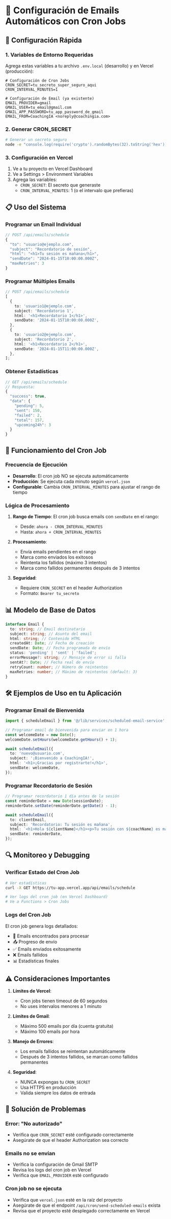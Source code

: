 # 📧 Configuración de Emails Automáticos con Cron Jobs

## 🚀 Configuración Rápida

### 1. Variables de Entorno Requeridas

Agrega estas variables a tu archivo `.env.local` (desarrollo) y en Vercel (producción):

```env
# Configuración de Cron Jobs
CRON_SECRET=tu_secreto_super_seguro_aqui
CRON_INTERVAL_MINUTES=1

# Configuración de Email (ya existente)
EMAIL_PROVIDER=gmail
GMAIL_USER=tu_email@gmail.com
GMAIL_APP_PASSWORD=tu_app_password_de_gmail
EMAIL_FROM=CoachingIA <noreply@coachingia.com>
```

### 2. Generar CRON_SECRET

```bash
# Generar un secreto seguro
node -e "console.log(require('crypto').randomBytes(32).toString('hex'))"
```

### 3. Configuración en Vercel

1. Ve a tu proyecto en Vercel Dashboard
2. Ve a Settings > Environment Variables
3. Agrega las variables:
   - `CRON_SECRET`: El secreto que generaste
   - `CRON_INTERVAL_MINUTES`: 1 (o el intervalo que prefieras)

## 📋 Uso del Sistema

### Programar un Email Individual

```typescript
// POST /api/emails/schedule
{
  "to": "usuario@ejemplo.com",
  "subject": "Recordatorio de sesión",
  "html": "<h1>Tu sesión es mañana</h1>",
  "sendDate": "2024-01-15T10:00:00.000Z",
  "maxRetries": 3
}
```

### Programar Múltiples Emails

```typescript
// POST /api/emails/schedule
[
  {
    to: 'usuario1@ejemplo.com',
    subject: 'Recordatorio 1',
    html: '<h1>Recordatorio 1</h1>',
    sendDate: '2024-01-15T10:00:00.000Z',
  },
  {
    to: 'usuario2@ejemplo.com',
    subject: 'Recordatorio 2',
    html: '<h1>Recordatorio 2</h1>',
    sendDate: '2024-01-15T11:00:00.000Z',
  },
];
```

### Obtener Estadísticas

```typescript
// GET /api/emails/schedule
// Respuesta:
{
  "success": true,
  "data": {
    "pending": 5,
    "sent": 150,
    "failed": 2,
    "total": 157,
    "upcoming24h": 3
  }
}
```

## 🔧 Funcionamiento del Cron Job

### Frecuencia de Ejecución

- **Desarrollo**: El cron job NO se ejecuta automáticamente
- **Producción**: Se ejecuta cada minuto según `vercel.json`
- **Configurable**: Cambia `CRON_INTERVAL_MINUTES` para ajustar el rango de tiempo

### Lógica de Procesamiento

1. **Rango de Tiempo**: El cron job busca emails con `sendDate` en el rango:
   - Desde: `ahora - CRON_INTERVAL_MINUTES`
   - Hasta: `ahora + CRON_INTERVAL_MINUTES`

2. **Procesamiento**:
   - Envía emails pendientes en el rango
   - Marca como enviados los exitosos
   - Reintenta los fallidos (máximo 3 intentos)
   - Marca como fallidos permanentes después de 3 intentos

3. **Seguridad**:
   - Requiere `CRON_SECRET` en el header Authorization
   - Formato: `Bearer tu_secreto`

## 📊 Modelo de Base de Datos

```typescript
interface Email {
  to: string; // Email destinatario
  subject: string; // Asunto del email
  html: string; // Contenido HTML
  createdAt: Date; // Fecha de creación
  sendDate: Date; // Fecha programada de envío
  status: 'pending' | 'sent' | 'failed';
  errorMessage?: string; // Mensaje de error si falla
  sentAt?: Date; // Fecha real de envío
  retryCount: number; // Número de reintentos
  maxRetries: number; // Máximo de reintentos (default: 3)
}
```

## 🛠️ Ejemplos de Uso en tu Aplicación

### Programar Email de Bienvenida

```typescript
import { scheduleEmail } from '@/lib/services/scheduled-email-service';

// Programar email de bienvenida para enviar en 1 hora
const welcomeDate = new Date();
welcomeDate.setHours(welcomeDate.getHours() + 1);

await scheduleEmail({
  to: 'nuevo@usuario.com',
  subject: '¡Bienvenido a CoachingIA!',
  html: '<h1>¡Gracias por registrarte!</h1>',
  sendDate: welcomeDate,
});
```

### Programar Recordatorio de Sesión

```typescript
// Programar recordatorio 1 día antes de la sesión
const reminderDate = new Date(sessionDate);
reminderDate.setDate(reminderDate.getDate() - 1);

await scheduleEmail({
  to: clientEmail,
  subject: 'Recordatorio: Tu sesión es mañana',
  html: `<h1>Hola ${clientName}</h1><p>Tu sesión con ${coachName} es mañana a las ${sessionTime}</p>`,
  sendDate: reminderDate,
});
```

## 🔍 Monitoreo y Debugging

### Verificar Estado del Cron Job

```bash
# Ver estadísticas
curl -X GET https://tu-app.vercel.app/api/emails/schedule

# Ver logs del cron job (en Vercel Dashboard)
# Ve a Functions > Cron Jobs
```

### Logs del Cron Job

El cron job genera logs detallados:

- 📧 Emails encontrados para procesar
- 📤 Progreso de envío
- ✅ Emails enviados exitosamente
- ❌ Emails fallidos
- 📊 Estadísticas finales

## ⚠️ Consideraciones Importantes

1. **Límites de Vercel**:
   - Cron jobs tienen timeout de 60 segundos
   - No uses intervalos menores a 1 minuto

2. **Límites de Gmail**:
   - Máximo 500 emails por día (cuenta gratuita)
   - Máximo 100 emails por hora

3. **Manejo de Errores**:
   - Los emails fallidos se reintentan automáticamente
   - Después de 3 intentos fallidos, se marcan como fallidos permanentes

4. **Seguridad**:
   - NUNCA expongas tu `CRON_SECRET`
   - Usa HTTPS en producción
   - Valida siempre los datos de entrada

## 🚨 Solución de Problemas

### Error: "No autorizado"

- Verifica que `CRON_SECRET` esté configurado correctamente
- Asegúrate de que el header Authorization sea correcto

### Emails no se envían

- Verifica la configuración de Gmail SMTP
- Revisa los logs del cron job en Vercel
- Verifica que `EMAIL_PROVIDER` esté configurado

### Cron job no se ejecuta

- Verifica que `vercel.json` esté en la raíz del proyecto
- Asegúrate de que el endpoint `/api/cron/send-scheduled-emails` exista
- Revisa que el proyecto esté desplegado correctamente en Vercel

